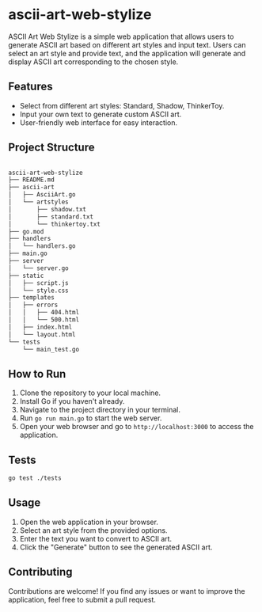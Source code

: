 # ascii-art-web-stylize

ASCII Art Web Stylize is a simple web application that allows users to generate ASCII art based on different art styles and input text. Users can select an art style and provide text, and the application will generate and display ASCII art corresponding to the chosen style.

## Features

- Select from different art styles: Standard, Shadow, ThinkerToy.
- Input your own text to generate custom ASCII art.
- User-friendly web interface for easy interaction.

## Project Structure

```bash

ascii-art-web-stylize
├── README.md
├── ascii-art
│   ├── AsciiArt.go
│   └── artstyles
│       ├── shadow.txt
│       ├── standard.txt
│       └── thinkertoy.txt
├── go.mod
├── handlers
│   └── handlers.go
├── main.go
├── server
│   └── server.go
├── static
│   ├── script.js
│   └── style.css
├── templates
│   ├── errors
│   │   ├── 404.html
│   │   └── 500.html
│   ├── index.html
│   └── layout.html
└── tests
    └── main_test.go
```

## How to Run

1. Clone the repository to your local machine.
2. Install Go if you haven't already.
3. Navigate to the project directory in your terminal.
4. Run `go run main.go` to start the web server.
5. Open your web browser and go to `http://localhost:3000` to access the application.

## Tests

```bash
go test ./tests
```

## Usage

1. Open the web application in your browser.
2. Select an art style from the provided options.
3. Enter the text you want to convert to ASCII art.
4. Click the "Generate" button to see the generated ASCII art.

## Contributing

Contributions are welcome! If you find any issues or want to improve the application, feel free to submit a pull request.
